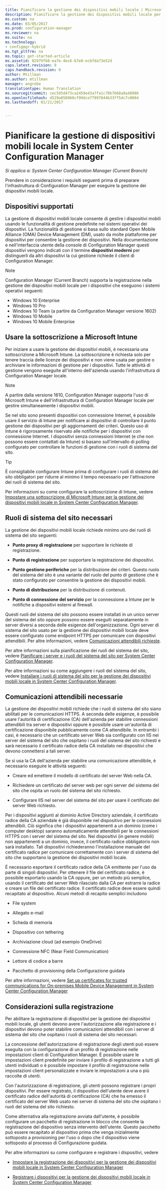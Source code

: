 ```yaml
---
title: Pianificare la gestione dei dispositivi mobili locale | Microsoft Docs
description: Pianificare la gestione dei dispositivi mobili locale per gestire dispositivi mobili in System Center Configuration Manager.
ms.custom: na
ms.date: 03/05/2017
ms.prod: configuration-manager
ms.reviewer: na
ms.suite: na
ms.technology:
- configmgr-hybrid
ms.tgt_pltfrm: na
ms.topic: get-started-article
ms.assetid: 02979fb8-ea7e-4ec6-b7e0-ecbfda73e52d
caps.latest.revision: 9
caps.handback.revision: 0
author: Mtillman
ms.author: mtillman
manager: angrobe
translationtype: Human Translation
ms.sourcegitcommit: cec595d473ca2459e43a7fa1c70b7668a8a48986
ms.openlocfilehash: d529a058968cf99dce77997844b33ff5dc7c0004
ms.lasthandoff: 01/21/2017


---
```

# <a name="plan-for-on-premises-mobile-device-management-in-system-center-configuration-manager"></a>Pianificare la gestione di dispositivi mobili locale in System Center Configuration Manager

*Si applica a: System Center Configuration Manager (Current Branch)*

Prendere in considerazione i requisiti seguenti prima di preparare l'infrastruttura di Configuration Manager per eseguire la gestione dei dispositivi mobili locale.

##  <a name="bkmk_devices"></a> Dispositivi supportati  
 La gestione di dispositivi mobili locale consente di gestire i dispositivi mobili usando le funzionalità di gestione predefinite nei sistemi operativi dei dispositivi.  La funzionalità di gestione si basa sullo standard Open Mobile Alliance (OMA) Device Management (DM), usato da molte piattaforme per dispositivi per consentire la gestione dei dispositivi.  Nella documentazione e nell'interfaccia utente della console di Configuration Manager questi dispositivi vengono indicati con il termine **dispositivi moderni** per distinguerli da altri dispositivi la cui gestione richiede il client di Configuration Manager.  

 > [!NOTE]  
>  Configuration Manager (Current Branch) supporta la registrazione nella gestione dei dispositivi mobili locale per i dispositivi che eseguono i sistemi operativi seguenti:  
>   
>  -   Windows 10 Enterprise  
> -   Windows 10 Pro  
> -   Windows 10 Team \(a partire da Configuration Manager versione 1602\)  
> -   Windows 10 Mobile  
> -   Windows 10 Mobile Enterprise   

##  <a name="bkmk_intune"></a> Usare la sottoscrizione a Microsoft Intune  
 Per iniziare a usare la gestione dei dispositivi mobili, è necessaria una sottoscrizione a Microsoft Intune. La sottoscrizione è richiesta solo per tenere traccia delle licenze dei dispositivi e non viene usata per gestire o archiviare le informazioni di gestione per i dispositivi. Tutte le attività di gestione vengono eseguite all'interno dell'azienda usando l'infrastruttura di Configuration Manager locale.  

 > [!NOTE]  
 > A partire dalla versione 1610, Configuration Manager supporta l'uso di Microsoft Intune e dell'infrastruttura di Configuration Manager locale per gestire simultaneamente i dispositivi mobili.   

 Se nel sito sono presenti dispositivi con connessione Internet, è possibile usare il servizio di Intune per notificare ai dispositivi di controllare il punto gestione dei dispositivi per gli aggiornamenti dei criteri. Questo uso di  Intune è rigorosamente riservato alle notifiche per i dispositivi con connessione Internet. I dispositivi senza connessioni Internet (e che non possono essere contattati da Intune) si basano sull'intervallo di polling configurato per controllare le funzioni di gestione con i ruoli di sistema del sito.  

> [!TIP]  
>  È consigliabile configurare Intune prima di configurare i ruoli di sistema del sito obbligatori per ridurre al minimo il tempo necessario per l'attivazione dei ruoli di sistema del sito.  

 Per informazioni su come configurare la sottoscrizione di Intune, vedere [Impostare una sottoscrizione di Microsoft Intune per la gestione dei dispositivi mobili locale in System Center Configuration Manager](../../mdm/get-started/set-up-intune-subscription-on-premises-mdm.md).  

##  <a name="bkmk_roles"></a> Ruoli di sistema del sito necessari  
 La gestione dei dispositivi mobili locale richiede minimo uno dei ruoli di sistema del sito seguenti:  

-   **Punto proxy di registrazione** per supportare le richieste di registrazione.  

-   **Punto di registrazione** per supportare la registrazione dei dispositivi.  

-   **Punto gestione periferiche** per la distribuzione dei criteri. Questo ruolo del sistema del sito è una variante del ruolo del punto di gestione che è stato configurato per consentire la gestione dei dispositivi mobili.  

-   **Punto di distribuzione** per la distribuzione di contenuti.  

-   **Punto di connessione del servizio** per la connessione a Intune per le notifiche a dispositivi esterni al firewall.  

 Questi ruoli del sistema del sito possono essere installati in un unico server del sistema del sito oppure possono essere eseguiti separatamente in server diversi a seconda delle esigenze dell'organizzazione. Ogni server di sistema del sito usato per la gestione dei dispositivi mobili locale deve essere configurato come endpoint HTTPS per comunicare con dispositivi attendibili. Per altre informazioni, vedere [Comunicazioni attendibili richieste](#bkmk_trustedComs).  

 Per altre informazioni sulla pianificazione dei ruoli del sistema del sito, vedere [Pianificare i server e i ruoli del sistema del sito per System Center Configuration Manager](../../core/plan-design/hierarchy/plan-for-site-system-servers-and-site-system-roles.md).  

 Per altre informazioni su come aggiungere i ruoli del sistema del sito, vedere [Installare i ruoli di sistema del sito per la gestione dei dispositivi mobili locale in System Center Configuration Manager](../../mdm/get-started/install-site-system-roles-for-on-premises-mdm.md).  

##  <a name="bkmk_trustedComs"></a> Comunicazioni attendibili necessarie  
 La gestione dei dispositivi mobili richiede che i ruoli di sistema del sito siano abilitati per le comunicazioni HTTPS. A seconda delle esigenze, è possibile usare l'autorità di certificazione (CA) dell'azienda per stabilire connessioni attendibili tra server e dispositivi oppure è possibile usare un'autorità di certificazione disponibile pubblicamente come CA attendibile.  In entrambi i casi, è necessario che un certificato server Web sia configurato con IIS nei server del sistema del sito che ospitano i ruoli del sistema del sito richiesti e sarà necessario il certificato radice della CA installato nei dispositivi che devono connettersi a tali server.  

 Se si usa la CA dell'azienda per stabilire una comunicazione attendibile, è necessario eseguire le attività seguenti:  

-   Creare ed emettere il modello di certificato del server Web nella CA.  

-   Richiedere un certificato del server web per ogni server del sistema del sito che ospita un ruolo del sistema del sito richiesto.  

-   Configurare IIS nel server del sistema del sito per usare il certificato del server Web richiesto.  

 Per i dispositivi aggiunti al dominio Active Directory aziendale, il certificato radice della CA aziendale è già disponibile nel dispositivo per le connessioni attendibili. Ciò significa che i dispositivi appartenenti a un dominio (come i computer desktop) saranno automaticamente attendibili per le connessioni HTTPS con i server del sistema del sito. Nei dispositivi (in genere mobili) non appartenenti a un dominio, invece, il certificato radice obbligatorio non sarà installato. Tali dispositivi richiederanno l'installazione manuale del certificato radice per comunicare correttamente con i server di sistema del sito che supportano la gestione dei dispositivi mobili locale.  

 È necessario esportare il certificato radice della CA emittente per l'uso da parte di singoli dispositivi. Per ottenere il file del certificato radice, è possibile esportarlo usando la CA oppure, per un metodo più semplice, usando il certificato del server Web rilasciato dalla CA per estrarre la radice e creare un file del certificato radice.   Il certificato radice deve essere quindi recapitato al dispositivo.  Alcuni metodi di recapito semplici includono  

-   File system  

-   Allegato e-mail  

-   Scheda di memoria  

-   Dispositivo con tethering  

-   Archiviazione cloud (ad esempio OneDrive)  

-   Connessione NFC (Near Field Communication)  

-   Lettore di codice a barre  

-   Pacchetto di provisioning della Configurazione guidata  

 Per altre informazioni, vedere [Set up certificates for trusted communications for On-premises Mobile Device Management in System Center Configuration Manager](../../mdm/get-started/set-up-certificates-on-premises-mdm.md)  

##  <a name="bkmk_enrollment"></a> Considerazioni sulla registrazione  
 Per abilitare la registrazione di dispositivi per la gestione dei dispositivi mobili locale, gli utenti devono avere l'autorizzazione alla registrazione e i dispositivi devono poter stabilire comunicazioni attendibili con i server di sistema del sito che ospitano i ruoli di sistema del sito necessari.  

 La concessione dell'autorizzazione di registrazione degli utenti può essere eseguita con la configurazione di un profilo di registrazione nelle impostazioni client di Configuration Manager. È possibile usare le impostazioni client predefinite per inviare il profilo di registrazione a tutti gli utenti individuati o è possibile impostare il profilo di registrazione nelle impostazioni client personalizzate e inviare le impostazioni a una o più raccolte di utenti.  

 Con l'autorizzazione di registrazione, gli utenti possono registrare i propri dispositivi. Per essere registrato, il dispositivo dell'utente deve avere il certificato radice dell'autorità di certificazione (CA) che ha emesso il certificato del server Web usato nei server di sistema del sito che ospitano i ruoli del sistema del sito richiesto.  

 Come alternativa alla registrazione avviata dall'utente, è possibile configurare un pacchetto di registrazione in blocco che consente la registrazione del dispositivo senza intervento dell'utente. Questo pacchetto può essere recapitato al dispositivo prima che venga inizialmente sottoposto a provisioning per l'uso o dopo che il dispositivo viene sottoposto al processo di Configurazione guidata.  

 Per altre informazioni su come configurare e registrare i dispositivi, vedere  

-   [Impostare la registrazione dei dispositivi per la gestione dei dispositivi mobili locale in System Center Configuration Manager](../../mdm/get-started/set-up-device-enrollment-on-premises-mdm.md)  

-   [Registrare i dispositivi per la gestione dei dispositivi mobili locale in System Center Configuration Manager](../../mdm/deploy-use/enroll-devices-on-premises-mdm.md)  

